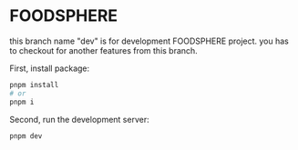 # FOODSPHERE

this branch name "dev" is for development FOODSPHERE project.
you has to checkout for another features from this branch.

First, install package:

```bash
pnpm install
# or
pnpm i
```

Second, run the development server:

```bash
pnpm dev
```